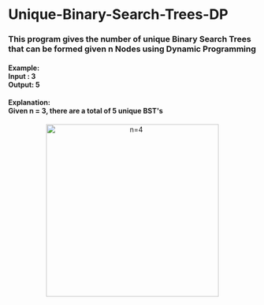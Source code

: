 # Unique-Binary-Search-Trees-DP

<h3>
This program gives the number of unique Binary Search Trees that can be formed given
n Nodes using Dynamic Programming
</h3>
	
<h4>
	Example: 
	<br>
Input : 3
	<br>
Output: 5
</h4>

<h4>
Explanation:
<br>
Given n = 3, there are a total of 5 unique BST's
</h4>

<p align="center">
  <img src="https://www2.cs.duke.edu/courses/fall03/cps100/assign/writtentree/all4trees.gif" width="350" title="n=4">
</p>
